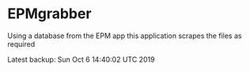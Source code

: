 # EPMgrabber
Using a database from the EPM app this application scrapes the files as required


Latest backup: Sun Oct 6 14:40:02 UTC 2019
